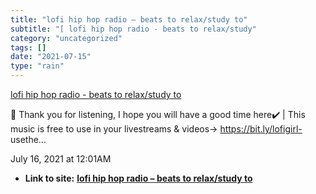 ```yaml
---
title: "lofi hip hop radio – beats to relax/study to"
subtitle: "[ lofi hip hop radio - beats to relax/study"
category: "uncategorized"
tags: []
date: "2021-07-15"
type: "rain"
---
```

[ lofi hip hop radio - beats to relax/study
to](<https://www.youtube.com/watch?v=5qap5aO4i9A>)

🤗 Thank you for listening, I hope you will have a good time here✔️ | This
music is free to use in your livestreams & videos→ https://bit.ly/lofigirl-
usethe…

July 16, 2021 at 12:01AM


* **Link to site:** **[lofi hip hop radio – beats to relax/study to](None)**